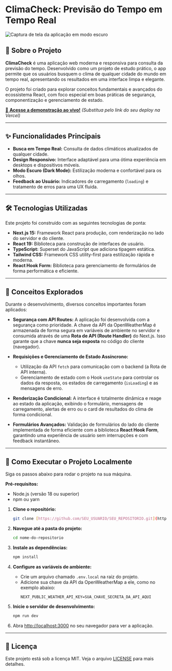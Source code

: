 # ClimaCheck: Previsão do Tempo em Tempo Real

![Captura de tela da aplicação em modo escuro]("public/print.jpg")

## 📖 Sobre o Projeto

**ClimaCheck** é uma aplicação web moderna e responsiva para consulta da previsão do tempo. Desenvolvido como um projeto de estudo prático, o app permite que os usuários busquem o clima de qualquer cidade do mundo em tempo real, apresentando os resultados em uma interface limpa e elegante.

O projeto foi criado para explorar conceitos fundamentais e avançados do ecossistema React, com foco especial em boas práticas de segurança, componentização e gerenciamento de estado.

[🔗 **Acesse a demonstração ao vivo!**](https://SEU_LINK_AQUI.vercel.app/) _(Substitua pelo link do seu deploy na Vercel)_

---

## ✨ Funcionalidades Principais

-   **Busca em Tempo Real:** Consulta de dados climáticos atualizados de qualquer cidade.
-   **Design Responsivo:** Interface adaptável para uma ótima experiência em desktops e dispositivos móveis.
-   **Modo Escuro (Dark Mode):** Estilização moderna e confortável para os olhos.
-   **Feedback ao Usuário:** Indicadores de carregamento (`loading`) e tratamento de erros para uma UX fluida.

---

## 🛠️ Tecnologias Utilizadas

Este projeto foi construído com as seguintes tecnologias de ponta:

-   **Next.js 15:** Framework React para produção, com renderização no lado do servidor e do cliente.
-   **React 19:** Biblioteca para construção de interfaces de usuário.
-   **TypeScript:** Superset do JavaScript que adiciona tipagem estática.
-   **Tailwind CSS:** Framework CSS utility-first para estilização rápida e moderna.
-   **React Hook Form:** Biblioteca para gerenciamento de formulários de forma performática e eficiente.

---

## 🧠 Conceitos Explorados

Durante o desenvolvimento, diversos conceitos importantes foram aplicados:

-   **Segurança com API Routes:** A aplicação foi desenvolvida com a segurança como prioridade. A chave da API da OpenWeatherMap é armazenada de forma segura em variáveis de ambiente no servidor e consumida através de uma **Rota de API (Route Handler)** do Next.js. Isso garante que a chave **nunca seja exposta** no código do cliente (navegador).

-   **Requisições e Gerenciamento de Estado Assíncrono:**

    -   Utilização da API `fetch` para comunicação com o backend (a Rota de API interna).
    -   Gerenciamento de estado com o Hook `useState` para controlar os dados da resposta, os estados de carregamento (`isLoading`) e as mensagens de erro.

-   **Renderização Condicional:** A interface é totalmente dinâmica e reage ao estado da aplicação, exibindo o formulário, mensagens de carregamento, alertas de erro ou o card de resultados do clima de forma condicional.

-   **Formulários Avançados:** Validação de formulários do lado do cliente implementada de forma eficiente com a biblioteca **React Hook Form**, garantindo uma experiência de usuário sem interrupções e com feedback instantâneo.

---

## 🚀 Como Executar o Projeto Localmente

Siga os passos abaixo para rodar o projeto na sua máquina.

**Pré-requisitos:**

-   Node.js (versão 18 ou superior)
-   npm ou yarn

1.  **Clone o repositório:**

    ```bash
    git clone [https://github.com/SEU_USUARIO/SEU_REPOSITORIO.git](https://github.com/SEU_USUARIO/SEU_REPOSITORIO.git)
    ```

2.  **Navegue até a pasta do projeto:**

    ```bash
    cd nome-do-repositorio
    ```

3.  **Instale as dependências:**

    ```bash
    npm install
    ```

4.  **Configure as variáveis de ambiente:**

    -   Crie um arquivo chamado `.env.local` na raiz do projeto.
    -   Adicione sua chave da API da OpenWeatherMap a ele, como no exemplo abaixo:
        ```
        NEXT_PUBLIC_WEATHER_API_KEY=SUA_CHAVE_SECRETA_DA_API_AQUI
        ```

5.  **Inicie o servidor de desenvolvimento:**

    ```bash
    npm run dev
    ```

6.  Abra [http://localhost:3000](http://localhost:3000) no seu navegador para ver a aplicação.

---

## 📄 Licença

Este projeto está sob a licença MIT. Veja o arquivo [LICENSE](LICENSE) para mais detalhes.
